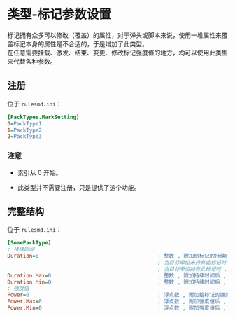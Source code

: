 # 类型-标记参数设置

标记拥有众多可以修改（覆盖）的属性，对于弹头或脚本来说，使用一堆属性来覆盖标记本身的属性是不合适的，于是增加了此类型。   
在任意需要挂载、激发、结束、变更、修改标记强度值的地方，均可以使用此类型来代替各种参数。



## 注册

位于 `rulesmd.ini`：

```ini
[PackTypes.MarkSetting]
0=PackType1
1=PackType2
2=PackType3
```

### 注意

* 索引从 0 开始。

* 此类型并不需要注册，只是提供了这个功能。



## 完整结构

位于 `rulesmd.ini`：

```ini
[SomePackType]
; 持续时间
Duration=0                                      ; 整数 , 附加给标记的持续时间 , 0 = 使用标记自身的设置 , 默认值是 0
                                                ; 当目标单位未持有此标记时 , 此为挂载时间 , 负数 = 无限
                                                ; 当目标单位持有此标记时 , 此为增加的挂载时间 , 负数 = 倒扣
Duration.Max=0                                  ; 整数 , 附加持续时间后 , 标记的最终挂载时间的最大值 , 0 = 使用标记自身的设置 , 小于 0 按 0 算 , 默认值是 0
Duration.Min=0                                  ; 整数 , 附加持续时间后 , 标记的最终挂载时间的最小值 , 0 = 使用标记自身的设置 , 小于 0 按 0 算 , 默认值是 0
; 强度值
Power=0                                         ; 浮点数 , 附加给标记的强度值 , 负数 = 倒扣 , 0 = 无效果 , 默认值是 0
Power.Max=0                                     ; 浮点数 , 附加强度值后 , 标记的最终强度值的最大值 , 0 = 不限制 , 默认值是 0
Power.Min=0                                     ; 浮点数 , 附加强度值后 , 标记的最终强度值的最小值 , 0 = 不限制 , 默认值是 0
```